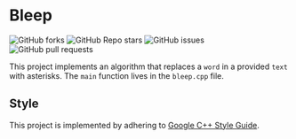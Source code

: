 # Bleep

![GitHub forks](https://img.shields.io/github/forks/reza0146/bleep)
![GitHub Repo stars](https://img.shields.io/github/stars/reza0146/bleep)
![GitHub issues](https://img.shields.io/github/issues/reza0146/bleep?color=yellow)
![GitHub pull requests](https://img.shields.io/github/issues-pr/reza0146/bleep?color=violet)

This project implements an algorithm that replaces a `word` in a provided `text` with asterisks. The `main` function lives in the `bleep.cpp` file.

## Style
This project is implemented by adhering to [Google C++ Style Guide](https://google.github.io/styleguide/cppguide.html).
